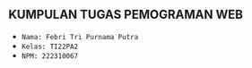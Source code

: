 
## KUMPULAN TUGAS PEMOGRAMAN WEB

- `Nama: Febri Tri Purnama Putra`
- `Kelas: TI22PA2`
- `NPM: 222310067`
